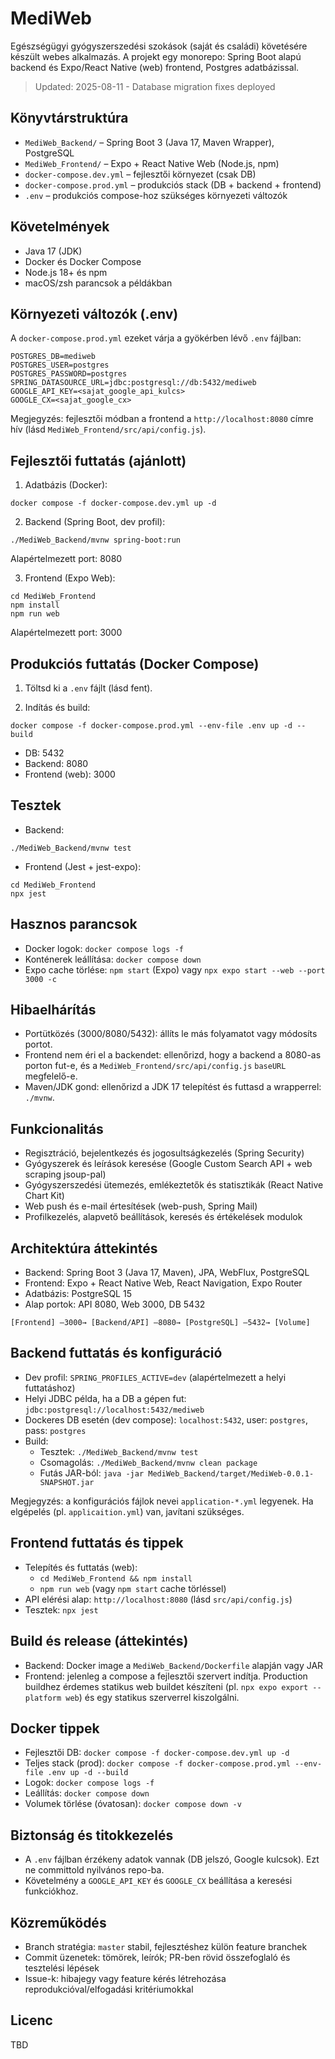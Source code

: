 # MediWeb

Egészségügyi gyógyszerszedési szokások (saját és családi) követésére készült webes alkalmazás. A projekt egy monorepo: Spring Boot alapú backend és Expo/React Native (web) frontend, Postgres adatbázissal.

> Updated: 2025-08-11 - Database migration fixes deployed

## Könyvtárstruktúra

- `MediWeb_Backend/` – Spring Boot 3 (Java 17, Maven Wrapper), PostgreSQL
- `MediWeb_Frontend/` – Expo + React Native Web (Node.js, npm)
- `docker-compose.dev.yml` – fejlesztői környezet (csak DB)
- `docker-compose.prod.yml` – produkciós stack (DB + backend + frontend)
- `.env` – produkciós compose-hoz szükséges környezeti változók

## Követelmények

- Java 17 (JDK)
- Docker és Docker Compose
- Node.js 18+ és npm
- macOS/zsh parancsok a példákban

## Környezeti változók (.env)

A `docker-compose.prod.yml` ezeket várja a gyökérben lévő `.env` fájlban:

```
POSTGRES_DB=mediweb
POSTGRES_USER=postgres
POSTGRES_PASSWORD=postgres
SPRING_DATASOURCE_URL=jdbc:postgresql://db:5432/mediweb
GOOGLE_API_KEY=<sajat_google_api_kulcs>
GOOGLE_CX=<sajat_google_cx>
```

Megjegyzés: fejlesztői módban a frontend a `http://localhost:8080` címre hív (lásd `MediWeb_Frontend/src/api/config.js`).

## Fejlesztői futtatás (ajánlott)

1) Adatbázis (Docker):

```
docker compose -f docker-compose.dev.yml up -d
```

2) Backend (Spring Boot, dev profil):

```
./MediWeb_Backend/mvnw spring-boot:run
```

Alapértelmezett port: 8080

3) Frontend (Expo Web):

```
cd MediWeb_Frontend
npm install
npm run web
```

Alapértelmezett port: 3000

## Produkciós futtatás (Docker Compose)

1) Töltsd ki a `.env` fájlt (lásd fent).

2) Indítás és build:

```
docker compose -f docker-compose.prod.yml --env-file .env up -d --build
```

- DB: 5432
- Backend: 8080
- Frontend (web): 3000

## Tesztek

- Backend:

```
./MediWeb_Backend/mvnw test
```

- Frontend (Jest + jest-expo):

```
cd MediWeb_Frontend
npx jest
```

## Hasznos parancsok

- Docker logok: `docker compose logs -f`
- Konténerek leállítása: `docker compose down`
- Expo cache törlése: `npm start` (Expo) vagy `npx expo start --web --port 3000 -c`

## Hibaelhárítás

- Portütközés (3000/8080/5432): állíts le más folyamatot vagy módosíts portot.
- Frontend nem éri el a backendet: ellenőrizd, hogy a backend a 8080-as porton fut-e, és a `MediWeb_Frontend/src/api/config.js` `baseURL` megfelelő-e.
- Maven/JDK gond: ellenőrizd a JDK 17 telepítést és futtasd a wrapperrel: `./mvnw`.

## Funkcionalitás

- Regisztráció, bejelentkezés és jogosultságkezelés (Spring Security)
- Gyógyszerek és leírások keresése (Google Custom Search API + web scraping jsoup-pal)
- Gyógyszerszedési ütemezés, emlékeztetők és statisztikák (React Native Chart Kit)
- Web push és e-mail értesítések (web-push, Spring Mail)
- Profilkezelés, alapvető beállítások, keresés és értékelések modulok

## Architektúra áttekintés

- Backend: Spring Boot 3 (Java 17, Maven), JPA, WebFlux, PostgreSQL
- Frontend: Expo + React Native Web, React Navigation, Expo Router
- Adatbázis: PostgreSQL 15
- Alap portok: API 8080, Web 3000, DB 5432

```
[Frontend] —3000→ [Backend/API] —8080→ [PostgreSQL] —5432→ [Volume]
```

## Backend futtatás és konfiguráció

- Dev profil: `SPRING_PROFILES_ACTIVE=dev` (alapértelmezett a helyi futtatáshoz)
- Helyi JDBC példa, ha a DB a gépen fut: `jdbc:postgresql://localhost:5432/mediweb`
- Dockeres DB esetén (dev compose): `localhost:5432`, user: `postgres`, pass: `postgres`
- Build:
  - Tesztek: `./MediWeb_Backend/mvnw test`
  - Csomagolás: `./MediWeb_Backend/mvnw clean package`
  - Futás JAR-ból: `java -jar MediWeb_Backend/target/MediWeb-0.0.1-SNAPSHOT.jar`

Megjegyzés: a konfigurációs fájlok nevei `application-*.yml` legyenek. Ha elgépelés (pl. `applicaition.yml`) van, javítani szükséges.

## Frontend futtatás és tippek

- Telepítés és futtatás (web):
  - `cd MediWeb_Frontend && npm install`
  - `npm run web` (vagy `npm start` cache törléssel)
- API elérési alap: `http://localhost:8080` (lásd `src/api/config.js`)
- Tesztek: `npx jest`

## Build és release (áttekintés)

- Backend: Docker image a `MediWeb_Backend/Dockerfile` alapján vagy JAR
- Frontend: jelenleg a compose a fejlesztői szervert indítja. Production buildhez érdemes statikus web buildet készíteni (pl. `npx expo export --platform web`) és egy statikus szerverrel kiszolgálni.

## Docker tippek

- Fejlesztői DB: `docker compose -f docker-compose.dev.yml up -d`
- Teljes stack (prod): `docker compose -f docker-compose.prod.yml --env-file .env up -d --build`
- Logok: `docker compose logs -f`
- Leállítás: `docker compose down`
- Volumek törlése (óvatosan): `docker compose down -v`

## Biztonság és titokkezelés

- A `.env` fájlban érzékeny adatok vannak (DB jelszó, Google kulcsok). Ezt ne committold nyilvános repo-ba.
- Követelmény a `GOOGLE_API_KEY` és `GOOGLE_CX` beállítása a keresési funkciókhoz.

## Közreműködés

- Branch stratégia: `master` stabil, fejlesztéshez külön feature branchek
- Commit üzenetek: tömörek, leírók; PR-ben rövid összefoglaló és tesztelési lépések
- Issue-k: hibajegy vagy feature kérés létrehozása reprodukcióval/elfogadási kritériumokkal

## Licenc

TBD
